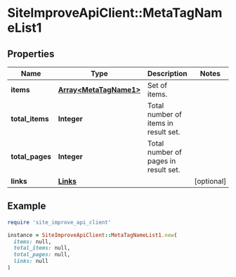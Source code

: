 # SiteImproveApiClient::MetaTagNameList1

## Properties

| Name | Type | Description | Notes |
| ---- | ---- | ----------- | ----- |
| **items** | [**Array&lt;MetaTagName1&gt;**](MetaTagName1.md) | Set of items. |  |
| **total_items** | **Integer** | Total number of items in result set. |  |
| **total_pages** | **Integer** | Total number of pages in result set. |  |
| **links** | [**Links**](Links.md) |  | [optional] |

## Example

```ruby
require 'site_improve_api_client'

instance = SiteImproveApiClient::MetaTagNameList1.new(
  items: null,
  total_items: null,
  total_pages: null,
  links: null
)
```

